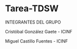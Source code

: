 # Tarea-TDSW

INTEGRANTES DEL GRUPO

Cristóbal González Gaete - ICINF

Miguel Castillo Fuentes - ICINF

